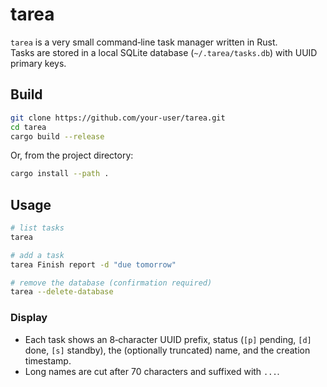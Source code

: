 # tarea

`tarea` is a very small command‑line task manager written in Rust.  
Tasks are stored in a local SQLite database (`~/.tarea/tasks.db`) with UUID primary keys.

## Build

```bash
git clone https://github.com/your‑user/tarea.git
cd tarea
cargo build --release
````

Or, from the project directory:

```bash
cargo install --path .
```

## Usage

```bash
# list tasks
tarea

# add a task
tarea Finish report -d "due tomorrow"

# remove the database (confirmation required)
tarea --delete-database
```

### Display

* Each task shows an 8‑character UUID prefix, status (`[p]` pending, `[d]` done,
  `[s]` standby), the (optionally truncated) name, and the creation timestamp.
* Long names are cut after 70 characters and suffixed with `...`.

